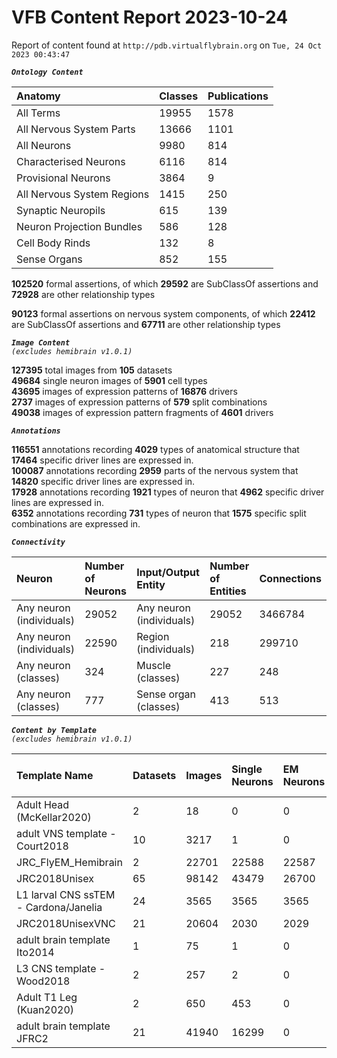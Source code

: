 
VFB Content Report 2023-10-24
=============================


Report of content found at ``http://pdb.virtualflybrain.org`` on ``Tue, 24 Oct 2023 00:43:47``  
  
***``Ontology Content``***  

|Anatomy|Classes|Publications|
| :--- | :--- | :--- |
|All Terms|19955|1578|
|All Nervous System Parts|13666|1101|
|All Neurons|9980|814|
|Characterised Neurons|6116|814|
|Provisional Neurons|3864|9|
|All Nervous System Regions|1415|250|
|Synaptic Neuropils|615|139|
|Neuron Projection Bundles|586|128|
|Cell Body Rinds|132|8|
|Sense Organs|852|155|
  
  
**102520** formal assertions, of which **29592** are SubClassOf assertions and **72928** are other relationship types  
  
**90123** formal assertions on nervous system components, of which **22412** are SubClassOf assertions and **67711** are other relationship types  
  
***``Image Content``***  
*``(excludes hemibrain v1.0.1)``*  
  
**127395** total images from **105** datasets  
**49684** single neuron images of **5901** cell types  
**43695** images of expression patterns of **16876** drivers  
**2737** images of expression patterns of **579** split combinations  
**49038** images of expression pattern fragments of **4601** drivers  
  
***``Annotations``***  
  
**116551** annotations recording **4029** types of anatomical structure that **17464** specific driver lines are expressed in.  
**100087** annotations recording **2959** parts of the nervous system that **14820** specific driver lines are expressed in.  
**17928** annotations recording **1921** types of neuron that **4962** specific driver lines are expressed in.  
**6352** annotations recording **731** types of neuron that **1575** specific split combinations are expressed in.  
  
***``Connectivity``***  

|Neuron|Number of Neurons|Input/Output Entity|Number of Entities|Connections|
| :--- | :--- | :--- | :--- | :--- |
|Any neuron (individuals)|29052|Any neuron (individuals)|29052|3466784|
|Any neuron (individuals)|22590|Region (individuals)|218|299710|
|Any neuron (classes)|324|Muscle (classes)|227|248|
|Any neuron (classes)|777|Sense organ (classes)|413|513|
  
  
  
***``Content by Template``***  
*``(excludes hemibrain v1.0.1)``*  

|Template Name|Datasets|Images|Single Neurons|EM Neurons|Full Expression Patterns|Split Expression Patterns|Partial Expression Patterns|Painted domains|
| :--- | :--- | :--- | :--- | :--- | :--- | :--- | :--- | :--- |
|Adult Head (McKellar2020)|2|18|0|0|0|0|0|0|
|adult VNS template - Court2018|10|3217|1|0|3193|494|0|22|
|JRC_FlyEM_Hemibrain|2|22701|22588|22587|0|0|0|114|
|JRC2018Unisex|65|98142|43479|26700|31655|1632|38796|46|
|L1 larval CNS ssTEM - Cardona/Janelia|24|3565|3565|3565|0|0|0|0|
|JRC2018UnisexVNC|21|20604|2030|2029|8314|625|10240|21|
|adult brain template Ito2014|1|75|1|0|0|0|0|75|
|L3 CNS template - Wood2018|2|257|2|0|0|0|2|255|
|Adult T1 Leg (Kuan2020)|2|650|453|0|0|0|0|4|
|adult brain template JFRC2|21|41940|16299|0|25272|600|16127|58|
  
